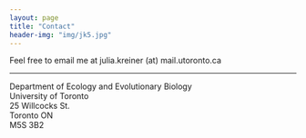 ```yaml
---
layout: page
title: "Contact"
header-img: "img/jk5.jpg"
---
```


Feel free to email me at julia.kreiner (at) mail.utoronto.ca

____

Department of Ecology and Evolutionary Biology  
University of Toronto  
25 Willcocks St.  
Toronto ON  
M5S 3B2


